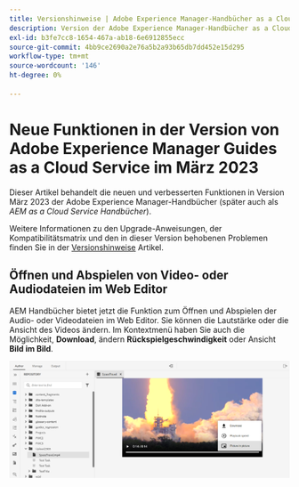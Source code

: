 ```yaml
---
title: Versionshinweise | Adobe Experience Manager-Handbücher as a Cloud Service, Version März 2023
description: Version der Adobe Experience Manager-Handbücher as a Cloud Service im März
exl-id: b3fe7cc8-1654-467a-ab18-6e6912855ecc
source-git-commit: 4bb9ce2690a2e76a5b2a93b65db7dd452e15d295
workflow-type: tm+mt
source-wordcount: '146'
ht-degree: 0%

---
```



# Neue Funktionen in der Version von Adobe Experience Manager Guides as a Cloud Service im März 2023

Dieser Artikel behandelt die neuen und verbesserten Funktionen in Version März 2023 der Adobe Experience Manager-Handbücher (später auch als *AEM as a Cloud Service Handbücher*).

Weitere Informationen zu den Upgrade-Anweisungen, der Kompatibilitätsmatrix und den in dieser Version behobenen Problemen finden Sie in der [Versionshinweise](release-notes-2023.3.0.md) Artikel.


## Öffnen und Abspielen von Video- oder Audiodateien im Web Editor

AEM Handbücher bietet jetzt die Funktion zum Öffnen und Abspielen der Audio- oder Videodateien im Web Editor. Sie können die Lautstärke oder die Ansicht des Videos ändern. Im Kontextmenü haben Sie auch die Möglichkeit, **Download**, ändern **Rückspielgeschwindigkeit** oder Ansicht **Bild im Bild**.

<img src="assets/video-web-editor.png" alt="Abspielvideo" width="600">

